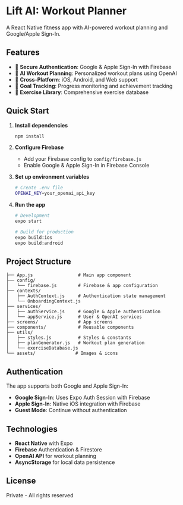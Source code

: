 # Lift AI: Workout Planner

A React Native fitness app with AI-powered workout planning and Google/Apple Sign-In.

## Features

- 🔐 **Secure Authentication**: Google & Apple Sign-In with Firebase
- 🤖 **AI Workout Planning**: Personalized workout plans using OpenAI
- 📱 **Cross-Platform**: iOS, Android, and Web support
- 🎯 **Goal Tracking**: Progress monitoring and achievement tracking
- 💪 **Exercise Library**: Comprehensive exercise database

## Quick Start

1. **Install dependencies**
   ```bash
   npm install
   ```

2. **Configure Firebase**
   - Add your Firebase config to `config/firebase.js`
   - Enable Google & Apple Sign-In in Firebase Console

3. **Set up environment variables**
   ```bash
   # Create .env file
   OPENAI_KEY=your_openai_api_key
   ```

4. **Run the app**
   ```bash
   # Development
   expo start
   
   # Build for production
   expo build:ios
   expo build:android
   ```

## Project Structure

```
├── App.js                 # Main app component
├── config/
│   └── firebase.js        # Firebase & app configuration
├── contexts/
│   ├── AuthContext.js     # Authentication state management
│   └── OnboardingContext.js
├── services/
│   ├── authService.js     # Google & Apple authentication
│   └── appService.js      # User & OpenAI services
├── screens/               # App screens
├── components/            # Reusable components
├── utils/
│   ├── styles.js          # Styles & constants
│   ├── planGenerator.js   # Workout plan generation
│   └── exerciseDatabase.js
└── assets/               # Images & icons
```

## Authentication

The app supports both Google and Apple Sign-In:

- **Google Sign-In**: Uses Expo Auth Session with Firebase
- **Apple Sign-In**: Native iOS integration with Firebase
- **Guest Mode**: Continue without authentication

## Technologies

- **React Native** with Expo
- **Firebase** Authentication & Firestore
- **OpenAI API** for workout planning
- **AsyncStorage** for local data persistence

## License

Private - All rights reserved 